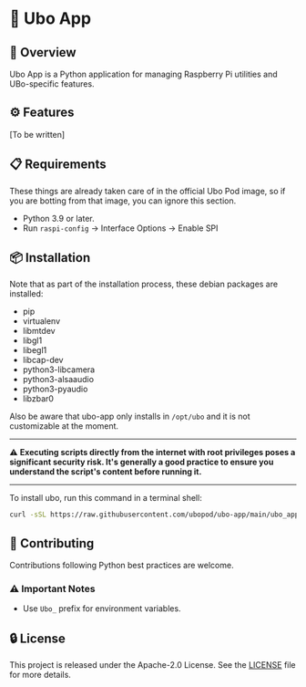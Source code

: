 # 🚀 Ubo App

## 🌟 Overview

Ubo App is a Python application for managing Raspberry Pi utilities and UBo-specific
features.

## ⚙️ Features

[To be written]

## 📋 Requirements

These things are already taken care of in the official Ubo Pod image, so if you are
botting from that image, you can ignore this section.

- Python 3.9 or later.
- Run `raspi-config` -> Interface Options -> Enable SPI

## 📦 Installation

Note that as part of the installation process, these debian packages are installed:

- pip
- virtualenv
- libmtdev
- libgl1
- libegl1
- libcap-dev
- python3-libcamera
- python3-alsaaudio
- python3-pyaudio
- libzbar0

Also be aware that ubo-app only installs in `/opt/ubo` and it is not customizable
at the moment.

---

⚠️ **Executing scripts directly from the internet with root privileges poses a significant
security risk. It's generally a good practice to ensure you understand the script's
content before running it.**

---

To install ubo, run this command in a terminal shell:

```bash
curl -sSL https://raw.githubusercontent.com/ubopod/ubo-app/main/ubo_app/system_services/install.sh | sudo bash
```

## 🤝 Contributing

Contributions following Python best practices are welcome.

### ⚠️ Important Notes

- Use `Ubo_` prefix for environment variables.

## 🔒 License

This project is released under the Apache-2.0 License. See the [LICENSE](./LICENSE)
file for more details.
